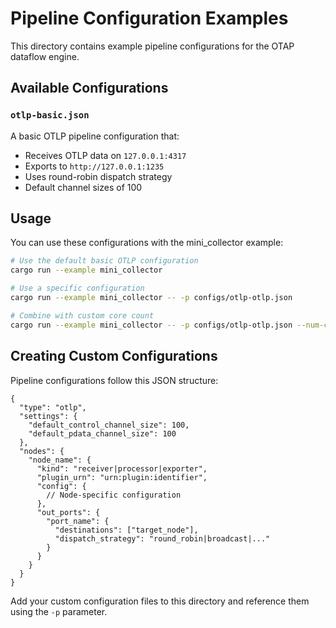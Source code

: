 # Pipeline Configuration Examples

This directory contains example pipeline configurations for the OTAP dataflow engine.

## Available Configurations

### `otlp-basic.json`

A basic OTLP pipeline configuration that:

- Receives OTLP data on `127.0.0.1:4317`
- Exports to `http://127.0.0.1:1235`
- Uses round-robin dispatch strategy
- Default channel sizes of 100

## Usage

You can use these configurations with the mini_collector example:

```bash
# Use the default basic OTLP configuration
cargo run --example mini_collector

# Use a specific configuration
cargo run --example mini_collector -- -p configs/otlp-otlp.json

# Combine with custom core count
cargo run --example mini_collector -- -p configs/otlp-otlp.json --num-cores 4
```

## Creating Custom Configurations

Pipeline configurations follow this JSON structure:

```json5
{
  "type": "otlp",
  "settings": {
    "default_control_channel_size": 100,
    "default_pdata_channel_size": 100
  },
  "nodes": {
    "node_name": {
      "kind": "receiver|processor|exporter",
      "plugin_urn": "urn:plugin:identifier",
      "config": {
        // Node-specific configuration
      },
      "out_ports": {
        "port_name": {
          "destinations": ["target_node"],
          "dispatch_strategy": "round_robin|broadcast|..."
        }
      }
    }
  }
}
```

Add your custom configuration files to this directory and reference them using
the `-p` parameter.
